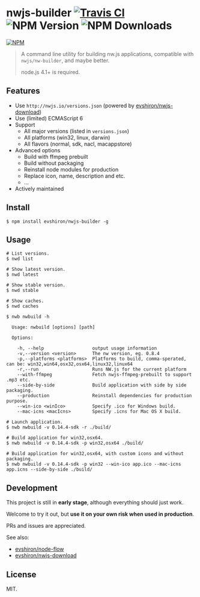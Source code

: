 # nwjs-builder [![Travis CI](https://travis-ci.org/evshiron/nwjs-builder.svg)](https://travis-ci.org/evshiron/nwjs-builder) ![NPM Version](https://img.shields.io/npm/v/nwjs-builder.svg) ![NPM Downloads](https://img.shields.io/npm/dm/nwjs-builder.svg)

[![NPM](https://nodei.co/npm/nwjs-builder.png?downloads=true&downloadRank=true&stars=true)](https://www.npmjs.com/package/nwjs-builder)

> A command line utility for building nw.js applications, compatible with `nwjs/nw-builder`, and maybe better.
>
> node.js 4.1+ is required.

## Features

* Use `http://nwjs.io/versions.json` (powered by [evshiron/nwjs-download](https://github.com/evshiron/nwjs-download))
* Use (limited) ECMAScript 6
* Support
  * All major versions (listed in `versions.json`)
  * All platforms (win32, linux, darwin)
  * All flavors (normal, sdk, nacl, macappstore)
* Advanced options
  * Build with ffmpeg prebuilt
  * Build without packaging
  * Reinstall node modules for production
  * Replace icon, name, description and etc.
  * ...
* Actively maintained

## Install

```shell
$ npm install evshiron/nwjs-builder -g
```

## Usage

```shell
# List versions.
$ nwd list

# Show latest version.
$ nwd latest

# Show stable version.
$ nwd stable

# Show caches.
$ nwd caches

$ nwb nwbuild -h

  Usage: nwbuild [options] [path]

  Options:

    -h, --help                  output usage information
    -v,--version <version>      The nw version, eg. 0.8.4
    -p,--platforms <platforms>  Platforms to build, comma-sperated, can be: win32,win64,osx32,osx64,linux32,linux64
    -r,--run                    Runs NW.js for the current platform
    --with-ffmpeg               Fetch nwjs-ffmpeg-prebuilt to support .mp3 etc.
    --side-by-side              Build application with side by side packaging.
    --production                Reinstall dependencies for production purpose.
    --win-ico <winIco>          Specify .ico for Windows build.
    --mac-icns <macIcns>        Specify .icns for Mac OS X build.

# Launch application.
$ nwb nwbuild -v 0.14.4-sdk -r ./build/

# Build application for win32,osx64.
$ nwb nwbuild -v 0.14.4-sdk -p win32,osx64 ./build/

# Build application for win32,osx64, with custom icons and without packaging.
$ nwb nwbuild -v 0.14.4-sdk -p win32 --win-ico app.ico --mac-icns app.icns --side-by-side ./build/
```

## Development

This project is still in __early stage__, although everything should just work.

Welcome to try it out, but __use it on your own risk when used in production__.

PRs and issues are appreciated.

See also:

* [evshiron/node-flow](https://github.com/evshiron/node-flow)
* [evshiron/nwjs-download](https://github.com/evshiron/nwjs-download)

## License

MIT.
